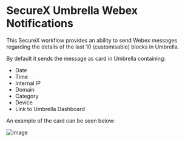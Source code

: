 # SecureX Umbrella Webex Notifications

This SecureX workflow provides an ability to send Webex messages regarding the details of the last 10 (customisable) blocks in Umbrella. 

By default it sends the message as card in Umbrella containing:
- Date
- Time
- Internal IP
- Domain
- Category
- Device
- Link to Umbrella Dashboard

An example of the card can be seen below:

![image](https://user-images.githubusercontent.com/35950671/166635096-6121a2a2-9cda-4310-86ea-f4db1f8cfef0.png)
